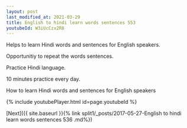 ```yaml
---
layout: post
last_modified_at: 2021-03-29
title: English to hindi learn words sentences 553 
youtubeId: W3iUcCzx2R8
---
```

 
 
Helps to learn Hindi words and sentences for English speakers.

Opportunitiy to repeat the words sentences. 

Practice Hindi language. 
 
10 minutes practice every day. 
 
How to learn Hindi words and sentences for English speakers 
 
{% include youtubePlayer.html id=page.youtubeId %}
 
 
[Next]({{ site.baseurl }}{% link  split1/_posts/2017-05-27-English to hindi learn words sentences 536 .md%})
 

